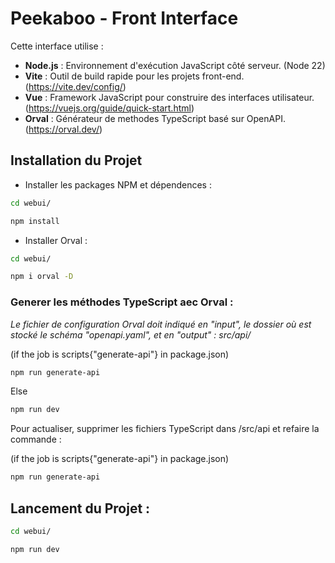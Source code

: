 # Peekaboo - Front Interface

Cette interface utilise :
- **Node.js** : Environnement d'exécution JavaScript côté serveur. (Node 22)
- **Vite** : Outil de build rapide pour les projets front-end. (https://vite.dev/config/)
- **Vue** : Framework JavaScript pour construire des interfaces utilisateur. (https://vuejs.org/guide/quick-start.html)
- **Orval** : Générateur de methodes TypeScript basé sur OpenAPI. (https://orval.dev/)


## Installation du Projet


- Installer les packages NPM et dépendences : 

```bash
cd webui/
```

```bash
npm install
```


- Installer Orval :

```bash
cd webui/
```

```bash
npm i orval -D
```

### Generer les méthodes TypeScript aec Orval : 

*Le fichier de configuration Orval doit indiqué en "input", le dossier où est stocké le schéma "openapi.yaml", et en "output" : src/api/*

(if the job is scripts{"generate-api"} in package.json)
```bash
npm run generate-api
```
Else

```bash
npm run dev
```

Pour actualiser, supprimer les fichiers TypeScript dans /src/api et refaire la commande : 


(if the job is scripts{"generate-api"} in package.json)
```bash
npm run generate-api
```


## Lancement du Projet :

```bash
cd webui/
```


```bash
npm run dev
```
